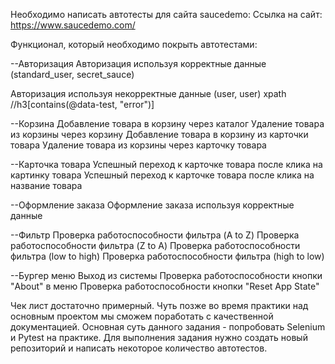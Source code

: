 Необходимо написать автотесты для сайта saucedemo: Ссылка на сайт: https://www.saucedemo.com/

Функционал, который необходимо покрыть автотестами:

--Авторизация
Авторизация используя корректные данные (standard_user, secret_sauce)

Авторизация используя некорректные данные (user, user) xpath //h3[contains(@data-test, "error")]

--Корзина
Добавление товара в корзину через каталог
Удаление товара из корзины через корзину
Добавление товара в корзину из карточки товара
Удаление товара из корзины через карточку товара

--Карточка товара
Успешный переход к карточке товара после клика на картинку товара
Успешный переход к карточке товара после клика на название товара

--Оформление заказа
Оформление заказа используя корректные данные

--Фильтр
Проверка работоспособности фильтра (A to Z)
Проверка работоспособности фильтра (Z to A)
Проверка работоспособности фильтра (low to high)
Проверка работоспособности фильтра (high to low)

--Бургер меню
Выход из системы
Проверка работоспособности кнопки "About" в меню
Проверка работоспособности кнопки "Reset App State"

Чек лист достаточно примерный. Чуть позже во время практики над основным проектом мы сможем поработать с качественной документацией.
Основная суть данного задания - попробовать Selenium и Pytest на практике.
Для выполнения задания нужно создать новый репозиторий и написать некоторое количество автотестов.